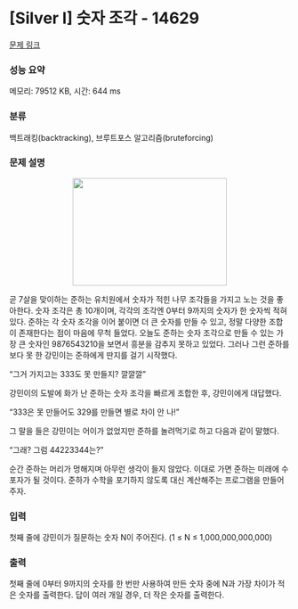# [Silver I] 숫자 조각 - 14629 

[문제 링크](https://www.acmicpc.net/problem/14629) 

### 성능 요약

메모리: 79512 KB, 시간: 644 ms

### 분류

백트래킹(backtracking), 브루트포스 알고리즘(bruteforcing)

### 문제 설명

<p style="text-align: center;"><img alt="" src="https://onlinejudgeimages.s3-ap-northeast-1.amazonaws.com/problem/14629/1.png" style="height:193px; width:277px"></p>

<p>곧 7살을 맞이하는 준하는 유치원에서 숫자가 적힌 나무 조각들을 가지고 노는 것을 좋아한다. 숫자 조각은 총 10개이며, 각각의 조각엔 0부터 9까지의 숫자가 한 숫자씩 적혀있다. 준하는 각 숫자 조각을 이어 붙이면 더 큰 숫자를 만들 수 있고, 정말 다양한 조합이 존재한다는 점이 마음에 무척 들었다. 오늘도 준하는 숫자 조각으로 만들 수 있는 가장 큰 숫자인 9876543210을 보면서 흥분을 감추지 못하고 있었다. 그러나 그런 준하를 보다 못 한 강민이는 준하에게 딴지를 걸기 시작했다.</p>

<p>“그거 가지고는 333도 못 만들지? 깔깔깔”</p>

<p>강민이의 도발에 화가 난 준하는 숫자 조각을 빠르게 조합한 후, 강민이에게 대답했다.</p>

<p>“333은 못 만들어도 329를 만들면 별로 차이 안 나!”</p>

<p>그 말을 들은 강민이는 어이가 없었지만 준하를 놀려먹기로 하고 다음과 같이 말했다.</p>

<p>“그래? 그럼 44223344는?”</p>

<p>순간 준하는 머리가 멍해지며 아무런 생각이 들지 않았다. 이대로 가면 준하는 미래에 수포자가 될 것이다. 준하가 수학을 포기하지 않도록 대신 계산해주는 프로그램을 만들어주자.</p>

### 입력 

 <p>첫째 줄에 강민이가 질문하는 숫자 N이 주어진다. (1 ≤ N ≤ 1,000,000,000,000)</p>

### 출력 

 <p>첫째 줄에 0부터 9까지의 숫자를 한 번만 사용하여 만든 숫자 중에 N과 가장 차이가 적은 숫자를 출력한다. 답이 여러 개일 경우, 더 작은 숫자를 출력한다.</p>


